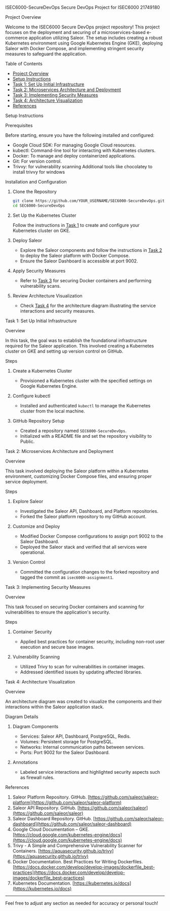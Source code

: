  ISEC6000-SecureDevOps
Secure DevOps Project for ISEC6000 21749180

 Project Overview

Welcome to the ISEC6000 Secure DevOps project repository! This project focuses on the deployment and securing of a microservices-based e-commerce application utilizing Saleor. The setup includes creating a robust Kubernetes environment using Google Kubernetes Engine (GKE), deploying Saleor with Docker Compose, and implementing stringent security measures to safeguard the application.

 Table of Contents

- [Project Overview](project-overview)
- [Setup Instructions](setup-instructions)
- [Task 1: Set Up Initial Infrastructure](task-1-set-up-initial-infrastructure)
- [Task 2: Microservices Architecture and Deployment](task-2-microservices-architecture-and-deployment)
- [Task 3: Implementing Security Measures](task-3-implementing-security-measures)
- [Task 4: Architecture Visualization](task-4-architecture-visualization)
- [References](references)

 Setup Instructions

 Prerequisites

Before starting, ensure you have the following installed and configured:
- Google Cloud SDK: For managing Google Cloud resources.
- kubectl: Command-line tool for interacting with Kubernetes clusters.
- Docker: To manage and deploy containerized applications.
- Git: For version control.
- Trivvy: for vulnerability scanning
  Additional tools like chocolatey to install trivvy for windows

 Installation and Configuration

1. Clone the Repository

   ```bash
   git clone https://github.com/YOUR_USERNAME/SEC6000-SecureDevOps.git
   cd SEC6000-SecureDevOps
   ```

2. Set Up the Kubernetes Cluster

   Follow the instructions in [Task 1](task-1-set-up-initial-infrastructure) to create and configure your Kubernetes cluster on GKE.

3. Deploy Saleor

   - Explore the Saleor components and follow the instructions in [Task 2](task-2-microservices-architecture-and-deployment) to deploy the Saleor platform with Docker Compose.
   - Ensure the Saleor Dashboard is accessible at port 9002.

4. Apply Security Measures

   - Refer to [Task 3](task-3-implementing-security-measures) for securing Docker containers and performing vulnerability scans.

5. Review Architecture Visualization

   - Check [Task 4](task-4-architecture-visualization) for the architecture diagram illustrating the service interactions and security measures.

 Task 1: Set Up Initial Infrastructure

 Overview

In this task, the goal was to establish the foundational infrastructure required for the Saleor application. This involved creating a Kubernetes cluster on GKE and setting up version control on GitHub.

 Steps

1. Create a Kubernetes Cluster
   - Provisioned a Kubernetes cluster with the specified settings on Google Kubernetes Engine.

2. Configure kubectl
   - Installed and authenticated `kubectl` to manage the Kubernetes cluster from the local machine.

3. GitHub Repository Setup
   - Created a repository named `SEC6000-SecureDevOps`.
   - Initialized with a README file and set the repository visibility to Public.

 Task 2: Microservices Architecture and Deployment

 Overview

This task involved deploying the Saleor platform within a Kubernetes environment, customizing Docker Compose files, and ensuring proper service deployment.

 Steps

1. Explore Saleor
   - Investigated the Saleor API, Dashboard, and Platform repositories.
   - Forked the Saleor platform repository to my GitHub account.

2. Customize and Deploy
   - Modified Docker Compose configurations to assign port 9002 to the Saleor Dashboard.
   - Deployed the Saleor stack and verified that all services were operational.

3. Version Control
   - Committed the configuration changes to the forked repository and tagged the commit as `isec6000-assignment1`.


 Task 3: Implementing Security Measures

 Overview

This task focused on securing Docker containers and scanning for vulnerabilities to ensure the application's security.

 Steps

1. Container Security
   - Applied best practices for container security, including non-root user execution and secure base images.

2. Vulnerability Scanning
   - Utilized Trivy to scan for vulnerabilities in container images.
   - Addressed identified issues by updating affected libraries.

 Task 4: Architecture Visualization

 Overview

An architecture diagram was created to visualize the components and their interactions within the Saleor application stack.

 Diagram Details

1. Diagram Components
   - Services: Saleor API, Dashboard, PostgreSQL, Redis.
   - Volumes: Persistent storage for PostgreSQL.
   - Networks: Internal communication paths between services.
   - Ports: Port 9002 for the Saleor Dashboard.

2. Annotations
   - Labeled service interactions and highlighted security aspects such as firewall rules.


 References

1. Saleor Platform Repository. GitHub. [https://github.com/saleor/saleor-platform](https://github.com/saleor/saleor-platform)
2. Saleor API Repository. GitHub. [https://github.com/saleor/saleor](https://github.com/saleor/saleor)
3. Saleor Dashboard Repository. GitHub. [https://github.com/saleor/saleor-dashboard](https://github.com/saleor/saleor-dashboard)
4. Google Cloud Documentation – GKE. [https://cloud.google.com/kubernetes-engine/docs](https://cloud.google.com/kubernetes-engine/docs)
5. Trivy - A Simple and Comprehensive Vulnerability Scanner for Containers. [https://aquasecurity.github.io/trivy](https://aquasecurity.github.io/trivy)
6. Docker Documentation. Best Practices for Writing Dockerfiles. [https://docs.docker.com/develop/develop-images/dockerfile_best-practices](https://docs.docker.com/develop/develop-images/dockerfile_best-practices)
7. Kubernetes Documentation. [https://kubernetes.io/docs](https://kubernetes.io/docs)

---

Feel free to adjust any section as needed for accuracy or personal touch!
